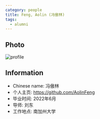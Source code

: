 ```yaml
---
category: people
title: Feng, Aolin (冯傲林)
tags:
  - alumni
---
```


## Photo

![profile](https://user-images.githubusercontent.com/32936898/219268865-21d8620c-016b-4994-9853-cd01980b062e.jpg)

## Information

- Chinese name: 冯傲林
- 个人主页: https://github.com/AolinFeng
- 毕业时间: 2022年6月
- 导师: 刘东
- 工作地点: 南加州大学
